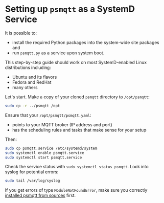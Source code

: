 # Setting up `psmqtt` as a SystemD Service

It is possible to:

* install the required Python packages into the system-wide site packages and
* run `psmqtt.py` as a service upon system boot.

This step-by-step guide should work on most SystemD-enabled Linux distributions including:
* Ubuntu and its flavors
* Fedora and RedHat
* many others

Let's start.
Make a copy of your cloned `psmqtt` directory to `/opt/psmqtt`:

```sh
sudo cp -r ../psmqtt /opt
```

Ensure that your `/opt/psmqtt/psmqtt.yaml`:

* points to your MQTT broker (IP address and port)
* has the scheduling rules and tasks that make sense for your setup

Then:

```sh
sudo cp psmqtt.service /etc/systemd/system
sudo systemctl enable psmqtt.service
sudo systemctl start psmqtt.service
```

Check the service status with `sudo systemctl status psmqtt`.
Look into syslog for potential errors:

```sh
sudo tail /var/log/syslog
```

If you get errors of type `ModuleNotFoundError`,
make sure you correctly [installed psmqtt from sources](install-source.md) first.
